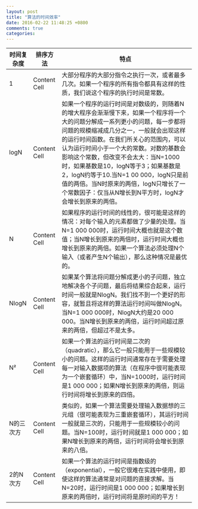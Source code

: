 ```yaml
---
layout: post
title: "算法的时间效率"
date: 2016-02-22 11:48:25 +0800
comments: true
categories: 
---
```

时间复杂度 | 排序方法 | 特点
------------ | ------------- | ------------
1 | Content Cell  | 大部分程序的大部分指令之执行一次，或者最多几次。如果一个程序的所有指令都具有这样的性质，我们说这个程序的执行时间是常数。
logN | Content Cell  | 如果一个程序的运行时间是对数级的，则随着N的增大程序会渐渐慢下来，如果一个程序将一个大的问题分解成一系列更小的问题，每一步都将问题的规模缩减成几分之一，一般就会出现这样的运行时间函数。在我们所关心的范围内，可以认为运行时间小于一个大的常数。对数的基数会影响这个常数，但改变不会太大：当N=1000时，如果基数是10，logN等于3；如果基数是2，logN约等于10.当N=1 00 000，logN只是前值的两倍。当N时原来的两倍，logN只增长了一个常数因子：仅当从N增长到N平方时，logN才会增长到原来的两倍。
N | Content Cell  | 如果程序的运行时间的线性的，很可能是这样的情况：对每个输入的元素都做了少量的处理。当N=1 000 000时，运行时间大概也就是这个数值；当N增长到原来的两倍时，运行时间大概也增长到原来的两倍。如果一个算法必须处理N个输入（或者产生N个输出），那么这种情况是最优的。
NlogN | Content Cell  | 如果某个算法将问题分解成更小的子问题，独立地解决各个子问题，最后将结果综合起来，运行时间一般就是NlogN。我们找不到一个更好的形容，就暂且将这样的算法运行时间叫做NlogN。当N=1 000 000时，NlogN大约是20 000 000。当N增长到原来的两倍，运行时间超过原来的两倍，但超过不是太多。
N²| Content Cell  | 如果一个算法的运行时间是二次的（quadratic），那么它一般只能用于一些规模较小的问题。这样的运行时间通常存在于需要处理每一对输入数据项的算法（在程序中很可能表现为一个嵌套循环）中，当N=1000时，运行时间是1 000 000；如果N增长到原来的两倍，则运行时间将增长到原来的四倍。
N的三次方 | Content Cell  | 类似的，如果一个算法需要处理输入数据想的三元组（很可能表现为三重嵌套循环），其运行时间一般就是三次的，只能用于一些规模较小的问题。当N=100时，运行时间就是1 000 000；如果N增长到原来的两倍，运行时间将会增长到原来的八倍。
2的N次方 | Content Cell  | 如果一个算法的运行时间是指数级的（exponential），一般它很难在实践中使用，即使这样的算法通常是对问题的直接求解。当N=20时，运行时间是1 000 000；如果增长到原来的两倍时，运行时间将是原时间的平方！
